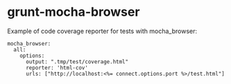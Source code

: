 grunt-mocha-browser
===================

Example of code coverage reporter for tests with mocha_browser:

    mocha_browser:
      all:
        options:
          output: ".tmp/test/coverage.html"
          reporter: 'html-cov'
          urls: ["http://localhost:<%= connect.options.port %>/test.html"]
